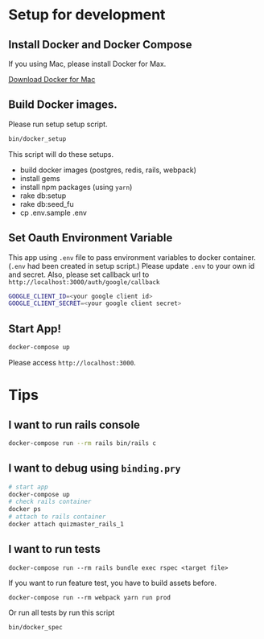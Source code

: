 # Setup for development
## Install Docker and Docker Compose
If you using Mac, please install Docker for Max.

[Download Docker for Mac](https://docs.docker.com/docker-for-mac/install/)

## Build Docker images.
Please run setup setup script.

```bash
bin/docker_setup
```

This script will do these setups.
* build docker images (postgres, redis, rails, webpack)
* install gems
* install npm packages (using `yarn`)
* rake db:setup
* rake db:seed_fu
* cp .env.sample .env

## Set Oauth Environment Variable
This app using `.env` file to pass environment variables to docker container. (`.env` had been created in setup script.)
Please update `.env` to your own id and secret. Also, please set callback url to `http://localhost:3000/auth/google/callback`

```bash
GOOGLE_CLIENT_ID=<your google client id>
GOOGLE_CLIENT_SECRET=<your google client secret>
```

## Start App!
```bash
docker-compose up
```
Please access `http://localhost:3000`.

# Tips
## I want to run rails console
```bash
docker-compose run --rm rails bin/rails c
```
## I want to debug using `binding.pry`
```bash
# start app
docker-compose up
# check rails container
docker ps
# attach to rails container
docker attach quizmaster_rails_1
```
## I want to run tests
```
docker-compose run --rm rails bundle exec rspec <target file>
```

If you want to run feature test, you have to build assets before.
```
docker-compose run --rm webpack yarn run prod
```
Or run all tests by run this script

```
bin/docker_spec
```
